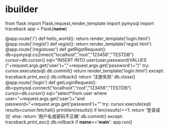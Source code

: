 # ibuilder
from flask import Flask,request,render_template
import pymysql
import traceback
app = Flask(__name__)


@app.route('/')
def hello_world():
    return render_template('login.html')
@app.route('/regist')
def regist():
    return render_template('regist.html')
@app.route('/registuser')
def getRigstRequest():
    db=pymysql.co2nnect("localhost","root","123456","TESTDB")
    cursor=db.cursor()
    sql="INSERT INTO user(user,password)VALUES ("+request.args.get('user')+","+request.args.get('password')+")"
    try:
        cursor.execute(sql)
        db.commit()
        return render_template('login.html')
    except:
        traceback.print_exc()
        db.rollback()
        return '注册失败'
    db.close()
@app.route('/login')
def getLoginRequest():
    db=pymysql.connect("localhoot","root","123456","TESTDB")
    cursor=db.cursor()
    sql="select*from user where user="+request.args.get('user')+"and password="+request.args.get('password')+""
    try:
        cursor.execute(sql)
        results=cursor.fetchall()
        print(len(results))
        if len(results)==1:
            return '登录成功'
        else:
            return '用户名或密码不正确'
        db.commit()
    except:
        traceback.print_exc()
        db.rollback
if __name__=='__main__':
    app.run()
